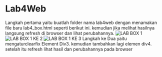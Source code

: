 # Lab4Web
Langkah pertama yaitu buatlah folder nama lab4web dengan menamakan file baru lab4_box.html seperti berikut ini. kemudian jika melihat hasilnya langsung refresh di browser dan lihat perubahannya.
![LAB BOX 1](https://user-images.githubusercontent.com/56400200/115934733-f0292500-a4bb-11eb-80b6-6aeff97a931e.PNG)
![LAB BOX 1 KE 2](https://user-images.githubusercontent.com/56400200/115935080-9ecd6580-a4bc-11eb-88a1-e91b926a2825.PNG)
![LAB BOX 1 KE 3](https://user-images.githubusercontent.com/56400200/115935151-c3294200-a4bc-11eb-96d9-66f0d614515f.PNG)
Langkah ke Dua yaitu mengaturclearfix Element Div3. kemudian tambahkan lagi elemen div4. setelah itu refresh lihat hasil dan perubahannya pada browser


